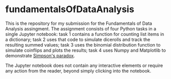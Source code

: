 # fundamentalsOfDataAnalysis

This is the repository for my submission for the Fundamentals of Data Analysis assingment. The assignment consists of four Python tasks in a single Jupyter notebook: task 1 contains a function for counting list items in a dictionary; task 2 uses that code to simulate dicerolls and track the resulting summed values; task 3 uses the binomial distribution function to simulate coinflips and plots the results; task 4 uses Numpy and Matplotlib to demonstrate [Simpson's paradox](https://en.wikipedia.org/wiki/Simpson%27s_paradox).

The Jupyter notebook does not contain any interactive elements or require any action from the reader, beyond simply clicking into the notebook.
